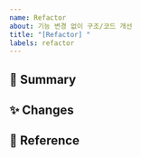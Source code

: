 ```yaml
---
name: Refactor
about: 기능 변경 없이 구조/코드 개선
title: "[Refactor] "
labels: refactor
---
```


## 🔄 Summary
<!-- 리팩토링 요약 -->

## ✨ Changes
<!-- 변경 사항 / 개선 포인트 -->

## 📎 Reference
<!-- 참고 자료 -->